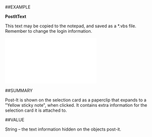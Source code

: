 
##EXAMPLE

**PostItText**

This text may be copied to the notepad, and saved as a *.vbs file. Remember to change the login information.

![](..\..\Examples\vbs\SOSelection.PostItText.vbs.txt)


##SUMMARY

Post-It is shown on the selection card as a paperclip that expands to a "Yellow sticky note", when clicked. It contains extra information for the selection card it is attached to.


##VALUE

String – the text information hidden on the objects post-it.

